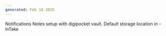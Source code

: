 ```yaml
---
generated: Feb 14 2025
---
```

Notifications Notes setup with digipocket vault. Default storage location in \-InTake